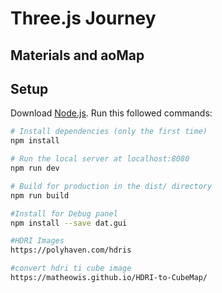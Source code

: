 # Three.js Journey
## Materials and aoMap
## Setup
Download [Node.js](https://nodejs.org/en/download/).
Run this followed commands:

``` bash
# Install dependencies (only the first time)
npm install

# Run the local server at localhost:8080
npm run dev

# Build for production in the dist/ directory
npm run build

#Install for Debug panel
npm install --save dat.gui

#HDRI Images
https://polyhaven.com/hdris

#convert hdri ti cube image 
https://matheowis.github.io/HDRI-to-CubeMap/
```
